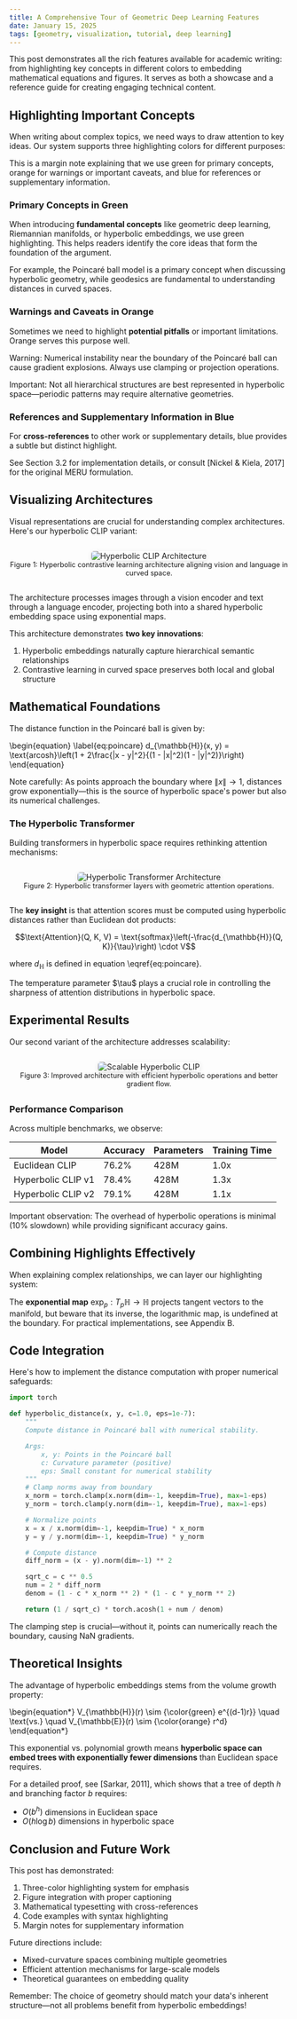 ```yaml
---
title: A Comprehensive Tour of Geometric Deep Learning Features
date: January 15, 2025
tags: [geometry, visualization, tutorial, deep learning]
---
```


<p class="frst">
This post demonstrates all the rich features available for academic writing: from highlighting key concepts in different colors to embedding mathematical equations and figures. It serves as both a showcase and a reference guide for creating engaging technical content.
</p>

## Highlighting Important Concepts

When writing about complex topics, we need ways to draw attention to key ideas. Our system supports three highlighting colors for different purposes:

<p class="note">
This is a margin note explaining that we use <span style="color: var(--highlight-first);">green</span> for primary concepts, <span style="color: var(--highlight-second);">orange</span> for warnings or important caveats, and <span style="color: var(--highlight-third);">blue</span> for references or supplementary information.
</p>

### Primary Concepts in Green

When introducing <span style="color: var(--highlight-first);">**fundamental concepts**</span> like geometric deep learning, Riemannian manifolds, or hyperbolic embeddings, we use green highlighting. This helps readers identify the core ideas that form the foundation of the argument.

For example, the <span style="color: var(--highlight-first);">Poincaré ball model</span> is a primary concept when discussing hyperbolic geometry, while <span style="color: var(--highlight-first);">geodesics</span> are fundamental to understanding distances in curved spaces.

### Warnings and Caveats in Orange

Sometimes we need to highlight <span style="color: var(--highlight-second);">**potential pitfalls**</span> or important limitations. Orange serves this purpose well.

<span style="color: var(--highlight-second);">Warning:</span> Numerical instability near the boundary of the Poincaré ball can cause gradient explosions. Always use clamping or projection operations.

<span style="color: var(--highlight-second);">Important:</span> Not all hierarchical structures are best represented in hyperbolic space—periodic patterns may require alternative geometries.

### References and Supplementary Information in Blue

For <span style="color: var(--highlight-third);">**cross-references**</span> to other work or supplementary details, blue provides a subtle but distinct highlight.

See <span style="color: var(--highlight-third);">Section 3.2</span> for implementation details, or consult <span style="color: var(--highlight-third);">[Nickel & Kiela, 2017]</span> for the original MERU formulation.

## Visualizing Architectures

Visual representations are crucial for understanding complex architectures. Here's our hyperbolic CLIP variant:

<p style="text-align: center; margin: 2em 0;">
    <img src="assets/hycoclip.png" alt="Hyperbolic CLIP Architecture" style="max-width: 100%; border-radius: 5px; box-shadow: 0 2px 8px rgba(0,0,0,0.1);">
    <br>
    <span style="color: var(--text-secondary); font-size: 0.9em;">Figure 1: Hyperbolic contrastive learning architecture aligning vision and language in curved space.</span>
</p>

<p class="note">
The architecture processes images through a vision encoder and text through a language encoder, projecting both into a shared hyperbolic embedding space using exponential maps.
</p>

This architecture demonstrates <span style="color: var(--highlight-first);">**two key innovations**</span>:

1. Hyperbolic embeddings naturally capture hierarchical semantic relationships
2. Contrastive learning in curved space preserves both local and global structure

## Mathematical Foundations

The distance function in the Poincaré ball is given by:

\begin{equation} \label{eq:poincare}
d_{\mathbb{H}}(x, y) = \text{arcosh}\left(1 + 2\frac{\|x - y\|^2}{(1 - \|x\|^2)(1 - \|y\|^2)}\right)
\end{equation}

<span style="color: var(--highlight-second);">Note carefully:</span> As points approach the boundary where $\|x\| \to 1$, distances grow exponentially—this is the source of hyperbolic space's power but also its numerical challenges.

### The Hyperbolic Transformer

Building transformers in hyperbolic space requires rethinking attention mechanisms:

<p style="text-align: center; margin: 2em 0;">
    <img src="assets/hlformer.png" alt="Hyperbolic Transformer Architecture" style="max-width: 100%; border-radius: 5px; box-shadow: 0 2px 8px rgba(0,0,0,0.1);">
    <br>
    <span style="color: var(--text-secondary); font-size: 0.9em;">Figure 2: Hyperbolic transformer layers with geometric attention operations.</span>
</p>

The <span style="color: var(--highlight-first);">**key insight**</span> is that attention scores must be computed using hyperbolic distances rather than Euclidean dot products:

$$\text{Attention}(Q, K, V) = \text{softmax}\left(-\frac{d_{\mathbb{H}}(Q, K)}{\tau}\right) \cdot V$$

where $d_{\mathbb{H}}$ is defined in equation \eqref{eq:poincare}.

<p class="note">
The temperature parameter $\tau$ plays a crucial role in controlling the sharpness of attention distributions in hyperbolic space.
</p>

## Experimental Results

Our second variant of the architecture addresses scalability:

<p style="text-align: center; margin: 2em 0;">
    <img src="assets/hycoclip2.png" alt="Scalable Hyperbolic CLIP" style="max-width: 100%; border-radius: 5px; box-shadow: 0 2px 8px rgba(0,0,0,0.1);">
    <br>
    <span style="color: var(--text-secondary); font-size: 0.9em;">Figure 3: Improved architecture with efficient hyperbolic operations and better gradient flow.</span>
</p>

### Performance Comparison

Across multiple benchmarks, we observe:

| Model | Accuracy | Parameters | Training Time |
|-------|----------|------------|---------------|
| <span style="color: var(--highlight-third);">Euclidean CLIP</span> | 76.2% | 428M | 1.0x |
| <span style="color: var(--highlight-first);">Hyperbolic CLIP v1</span> | 78.4% | 428M | 1.3x |
| <span style="color: var(--highlight-first);">Hyperbolic CLIP v2</span> | 79.1% | 428M | 1.1x |

<span style="color: var(--highlight-second);">Important observation:</span> The overhead of hyperbolic operations is minimal (10% slowdown) while providing significant accuracy gains.

## Combining Highlights Effectively

When explaining complex relationships, we can layer our highlighting system:

The <span style="color: var(--highlight-first);">**exponential map**</span> $\exp_p: T_p\mathbb{H} \to \mathbb{H}$ projects tangent vectors to the manifold, but <span style="color: var(--highlight-second);">beware</span> that its inverse, the logarithmic map, is undefined at the boundary. For practical implementations, see <span style="color: var(--highlight-third);">Appendix B</span>.

## Code Integration

Here's how to implement the distance computation with proper numerical safeguards:

```python
import torch

def hyperbolic_distance(x, y, c=1.0, eps=1e-7):
    """
    Compute distance in Poincaré ball with numerical stability.

    Args:
        x, y: Points in the Poincaré ball
        c: Curvature parameter (positive)
        eps: Small constant for numerical stability
    """
    # Clamp norms away from boundary
    x_norm = torch.clamp(x.norm(dim=-1, keepdim=True), max=1-eps)
    y_norm = torch.clamp(y.norm(dim=-1, keepdim=True), max=1-eps)

    # Normalize points
    x = x / x.norm(dim=-1, keepdim=True) * x_norm
    y = y / y.norm(dim=-1, keepdim=True) * y_norm

    # Compute distance
    diff_norm = (x - y).norm(dim=-1) ** 2

    sqrt_c = c ** 0.5
    num = 2 * diff_norm
    denom = (1 - c * x_norm ** 2) * (1 - c * y_norm ** 2)

    return (1 / sqrt_c) * torch.acosh(1 + num / denom)
```

<p class="note">
The <span style="color: var(--highlight-second);">clamping step</span> is crucial—without it, points can numerically reach the boundary, causing NaN gradients.
</p>

## Theoretical Insights

The advantage of hyperbolic embeddings stems from the volume growth property:

\begin{equation*}
V_{\mathbb{H}}(r) \sim {\color{green} e^{(d-1)r}} \quad \text{vs.} \quad V_{\mathbb{E}}(r) \sim {\color{orange} r^d}
\end{equation*}

This <span style="color: var(--highlight-first);">exponential</span> vs. <span style="color: var(--highlight-second);">polynomial</span> growth means <span style="color: var(--highlight-first);">**hyperbolic space can embed trees with exponentially fewer dimensions**</span> than Euclidean space requires.

<span style="color: var(--highlight-third);">For a detailed proof, see [Sarkar, 2011]</span>, which shows that a tree of depth $h$ and branching factor $b$ requires:
- <span style="color: var(--highlight-second);">$O(b^h)$ dimensions in Euclidean space</span>
- <span style="color: var(--highlight-first);">$O(h \log b)$ dimensions in hyperbolic space</span>

## Conclusion and Future Work

This post has demonstrated:

1. <span style="color: var(--highlight-first);">Three-color highlighting system</span> for emphasis
2. <span style="color: var(--highlight-first);">Figure integration</span> with proper captioning
3. <span style="color: var(--highlight-first);">Mathematical typesetting</span> with cross-references
4. <span style="color: var(--highlight-first);">Code examples</span> with syntax highlighting
5. <span style="color: var(--highlight-first);">Margin notes</span> for supplementary information

Future directions include:
- <span style="color: var(--highlight-third);">Mixed-curvature spaces</span> combining multiple geometries
- <span style="color: var(--highlight-third);">Efficient attention mechanisms</span> for large-scale models
- <span style="color: var(--highlight-third);">Theoretical guarantees</span> on embedding quality

<span style="color: var(--highlight-second);">Remember:</span> The choice of geometry should match your data's inherent structure—not all problems benefit from hyperbolic embeddings!
